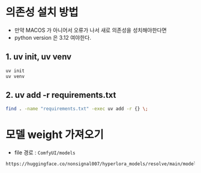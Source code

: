 # 의존성 설치 방법

- 만약 MACOS 가 아니어서 오류가 나서 새로 의존성을 성치해야한다면
- python version 은 3.12 여야한다.

## 1. uv init, uv venv
```bash
uv init
uv venv
```

## 2. uv add -r requirements.txt

```bash
find . -name "requirements.txt" -exec uv add -r {} \;
```

# 모델 weight 가져오기

- file 경로 : `ComfyUI/models`

```bash
https://huggingface.co/nonsignal007/hyperlora_models/resolve/main/models.zip
```